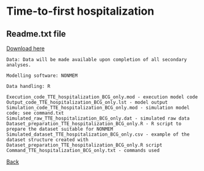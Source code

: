 # Time-to-first hospitalization

## Readme.txt file

<a download="download" href="./readme_TTE_hospitalization_BCG_only.txt">Download here</a>

```
Data: Data will be made available upon completion of all secondary analyses.

Modelling software: NONMEM

Data handling: R

Execution_code_TTE_hospitalization_BCG_only.mod - execution model code
Output_code_TTE_hospitalization_BCG_only.lst - model output
Simulation_code_TTE_hospitalization_BCG_only.mod - simulation model code; see command.txt
Simulated_raw_TTE_hospitalization_BCG_only.dat - simulated raw data
Dataset_preparation_TTE_hospitalization_BCG_only.R - R script to prepare the dataset suitable for NONMEM
Simulated_dataset_TTE_hospitalization_BCG_only.csv - example of the dataset structure created with Dataset_preparation_TTE_hospitalization_BCG_only.R script
Command_TTE_hospitalization_BCG_only.txt - commands used
```

[Back](../hospitalization_tte_main)
